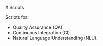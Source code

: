 # Scripts

Scripts for:

- Quality Assurance (QA)
- Continuous Integration (CI)
- Natural Language Understanding (NLU).
